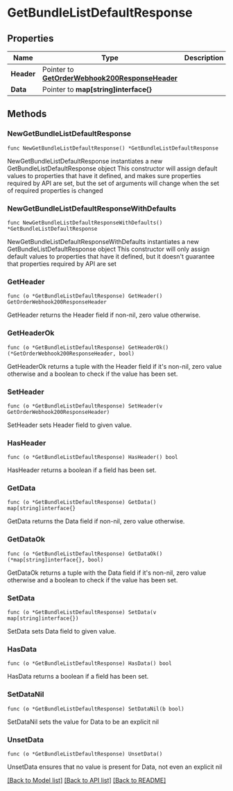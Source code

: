 # GetBundleListDefaultResponse

## Properties

Name | Type | Description | Notes
------------ | ------------- | ------------- | -------------
**Header** | Pointer to [**GetOrderWebhook200ResponseHeader**](GetOrderWebhook200ResponseHeader.md) |  | [optional] 
**Data** | Pointer to **map[string]interface{}** |  | [optional] 

## Methods

### NewGetBundleListDefaultResponse

`func NewGetBundleListDefaultResponse() *GetBundleListDefaultResponse`

NewGetBundleListDefaultResponse instantiates a new GetBundleListDefaultResponse object
This constructor will assign default values to properties that have it defined,
and makes sure properties required by API are set, but the set of arguments
will change when the set of required properties is changed

### NewGetBundleListDefaultResponseWithDefaults

`func NewGetBundleListDefaultResponseWithDefaults() *GetBundleListDefaultResponse`

NewGetBundleListDefaultResponseWithDefaults instantiates a new GetBundleListDefaultResponse object
This constructor will only assign default values to properties that have it defined,
but it doesn't guarantee that properties required by API are set

### GetHeader

`func (o *GetBundleListDefaultResponse) GetHeader() GetOrderWebhook200ResponseHeader`

GetHeader returns the Header field if non-nil, zero value otherwise.

### GetHeaderOk

`func (o *GetBundleListDefaultResponse) GetHeaderOk() (*GetOrderWebhook200ResponseHeader, bool)`

GetHeaderOk returns a tuple with the Header field if it's non-nil, zero value otherwise
and a boolean to check if the value has been set.

### SetHeader

`func (o *GetBundleListDefaultResponse) SetHeader(v GetOrderWebhook200ResponseHeader)`

SetHeader sets Header field to given value.

### HasHeader

`func (o *GetBundleListDefaultResponse) HasHeader() bool`

HasHeader returns a boolean if a field has been set.

### GetData

`func (o *GetBundleListDefaultResponse) GetData() map[string]interface{}`

GetData returns the Data field if non-nil, zero value otherwise.

### GetDataOk

`func (o *GetBundleListDefaultResponse) GetDataOk() (*map[string]interface{}, bool)`

GetDataOk returns a tuple with the Data field if it's non-nil, zero value otherwise
and a boolean to check if the value has been set.

### SetData

`func (o *GetBundleListDefaultResponse) SetData(v map[string]interface{})`

SetData sets Data field to given value.

### HasData

`func (o *GetBundleListDefaultResponse) HasData() bool`

HasData returns a boolean if a field has been set.

### SetDataNil

`func (o *GetBundleListDefaultResponse) SetDataNil(b bool)`

 SetDataNil sets the value for Data to be an explicit nil

### UnsetData
`func (o *GetBundleListDefaultResponse) UnsetData()`

UnsetData ensures that no value is present for Data, not even an explicit nil

[[Back to Model list]](../README.md#documentation-for-models) [[Back to API list]](../README.md#documentation-for-api-endpoints) [[Back to README]](../README.md)


